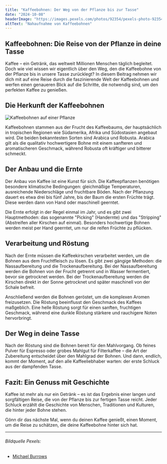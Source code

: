 ```yaml
---
title: "Kaffeebohnen: Der Weg von der Pflanze bis zur Tasse"
date: "2024-10-08"
headerImage: "https://images.pexels.com/photos/92354/pexels-photo-92354.jpeg?auto=compress&cs=tinysrgb&w=1260&h=750&dpr=2"
altText: "Nahaufnahme von Kaffeebohnen"
---
```


## Kaffeebohnen: Die Reise von der Pflanze in deine Tasse

Kaffee – ein Getränk, das weltweit Millionen Menschen täglich begleitet. Doch wie viel wissen wir eigentlich über den Weg, den die Kaffeebohne von der Pflanze bis in unsere Tasse zurücklegt? In diesem Beitrag nehmen wir dich mit auf eine Reise durch die faszinierende Welt der Kaffeebohnen und werfen einen genaueren Blick auf die Schritte, die notwendig sind, um den perfekten Kaffee zu genießen.

## Die Herkunft der Kaffeebohnen

![Kaffeebohnen auf einer Pflanze](https://images.pexels.com/photos/7125616/pexels-photo-7125616.jpeg?auto=compress&cs=tinysrgb&w=1260&h=750&dpr=2)

Kaffeebohnen stammen aus der Frucht des Kaffeebaums, der hauptsächlich in tropischen Regionen wie Südamerika, Afrika und Südostasien angebaut wird. Die beiden bekanntesten Sorten sind Arabica und Robusta. Arabica gilt als die qualitativ hochwertigere Bohne mit einem sanfteren und aromatischeren Geschmack, während Robusta oft kräftiger und bitterer schmeckt.

## Der Anbau und die Ernte

Der Anbau von Kaffee ist eine Kunst für sich. Die Kaffeepflanzen benötigen besondere klimatische Bedingungen: gleichmäßige Temperaturen, ausreichende Niederschläge und fruchtbare Böden. Nach der Pflanzung dauert es etwa drei bis fünf Jahre, bis der Baum die ersten Früchte trägt. Diese werden dann von Hand oder maschinell geerntet.

Die Ernte erfolgt in der Regel einmal im Jahr, und es gibt zwei Hauptmethoden: das sogenannte "Picking" (Handernte) und das "Stripping" (Abstreifen aller Kirschen auf einmal). Besonders hochwertige Bohnen werden meist per Hand geerntet, um nur die reifen Früchte zu pflücken.

## Verarbeitung und Röstung

Nach der Ernte müssen die Kaffeekirschen verarbeitet werden, um die Bohnen aus dem Fruchtfleisch zu lösen. Es gibt zwei gängige Methoden: die Nassaufbereitung und die Trockenaufbereitung. Bei der Nassaufbereitung werden die Bohnen von der Frucht getrennt und in Wasser fermentiert, bevor sie getrocknet werden. Bei der Trockenaufbereitung werden die Kirschen direkt in der Sonne getrocknet und später maschinell von der Schale befreit.

Anschließend werden die Bohnen geröstet, um die komplexen Aromen freizusetzen. Die Röstung beeinflusst den Geschmack des Kaffees maßgeblich. Eine helle Röstung sorgt für einen sanften, fruchtigen Geschmack, während eine dunkle Röstung stärkere und rauchigere Noten hervorbringt.

## Der Weg in deine Tasse

Nach der Röstung sind die Bohnen bereit für den Mahlvorgang. Ob feines Pulver für Espresso oder grobes Mahlgut für Filterkaffee – die Art der Zubereitung entscheidet über den Mahlgrad der Bohnen. Und dann, endlich, kommt der Moment, auf den alle Kaffeeliebhaber warten: der erste Schluck aus der dampfenden Tasse.

## Fazit: Ein Genuss mit Geschichte

Kaffee ist mehr als nur ein Getränk – es ist das Ergebnis einer langen und sorgfältigen Reise, die von der Pflanze bis zur fertigen Tasse reicht. Jeder Schluck erzählt die Geschichte von Menschen, Traditionen und Kulturen, die hinter jeder Bohne stehen.

Gönn dir das nächste Mal, wenn du deinen Kaffee genießt, einen Moment, um die Reise zu schätzen, die deine Kaffeebohne hinter sich hat.

---

###### Bildquelle Pexels:

- [Michael Burrows](https://www.pexels.com/photo/faceless-farmers-sorting-unroasted-coffee-beans-above-sieve-7125616/)
